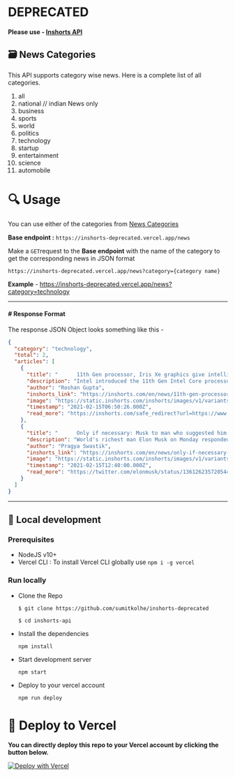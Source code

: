 # DEPRECATED

#### Please use - [Inshorts API](https://github.com/sumitkolhe/inshorts-api) 


## :card_file_box: News Categories

This API supports category wise news. Here is a complete list of all categories.

1. all
2. national // indian News only
3. business
4. sports
5. world
6. politics
7. technology
8. startup
9. entertainment
10. science
11. automobile

# :mag: Usage

You can use either of the categories from [News Categories](#card_file_box-news-categories)

**Base endpoint :** `https://inshorts-deprecated.vercel.app/news`

Make a `GET`request to the **Base endpoint** with the name of the category to get the corresponding news in JSON format

```
https://inshorts-deprecated.vercel.app/news?category={category name}
```

**Example** - https://inshorts-deprecated.vercel.app/news?category=technology


---

#### # Response Format

The response JSON Object looks something like this -

```JSON
{
  "category": "technology",
  "total": 2,
  "articles": [
    {
      "title": "      11th Gen processor, Iris Xe graphics give intelligent performance: Intel    ",
      "description": "Intel introduced the 11th Gen Intel Core processor with Intel Iris Xe graphics which aims to deliver intelligent performance that revolutionizes creative workflows, enabling amazing new photo and video editing capabilities at incredible speeds. With up to 2.7x faster content creation, it strives to make creating content and visuals more wonderful and helps you get things done wherever you are.",
      "author": "Roshan Gupta",
      "inshorts_link": "https://inshorts.com/en/news/11th-gen-processor-iris-xe-graphics-give-intelligent-performance-intel-1613371826082",
      "image": "https://static.inshorts.com/inshorts/images/v1/variants/jpg/m/2021/02_feb/15_mon/img_1613364654995_213.jpg?",
      "timestamp": "2021-02-15T06:50:26.000Z",
      "read_more": "https://inshorts.com/safe_redirect?url=https://www.amazon.in/stores/page/2F859F93-DB64-404A-9838-33E2CEBDF376?ingress=3&visitId=04ddd782-946b-4d1f-8215-96455f13a693&channel=km2021q1Considerationdisplay&inshorts_open_externally=true "
    },
    {
      "title": "      Only if necessary: Musk to man who suggested him to develop 'ElonCoin'    ",
      "description": "World's richest man Elon Musk on Monday responded to a man who suggested him to develop a new cryptocurrency called 'ElonCoin'. Develop a new ElonCoin, offer them to the existing non-major Dogecoin holders to void their wallet, the man had tweeted. Allocate your time and support to make the ElonCoin the currency of the Earth, the man tweeted to Musk.",
      "author": "Pragya Swastik",
      "inshorts_link": "https://inshorts.com/en/news/only-if-necessary-musk-to-man-who-suggested-him-to-develop-eloncoin-1613392800342",
      "image": "https://static.inshorts.com/inshorts/images/v1/variants/jpg/m/2021/02_feb/15_mon/img_1613390973651_68.jpg?",
      "timestamp": "2021-02-15T12:40:00.000Z",
      "read_more": "https://twitter.com/elonmusk/status/1361262357205442562?s=20&utm_campaign=fullarticle&utm_medium=referral&utm_source=inshorts "
    }
  ]
}
```

---

## :construction_worker: Local development

### Prerequisites

- NodeJS v10+
- Vercel CLI : To install Vercel CLI globally use `npm i -g vercel`

### Run locally

- Clone the Repo

  ```
  $ git clone https://github.com/sumitkolhe/inshorts-deprecated

  $ cd inshorts-api
  ```

- Install the dependencies

  ```
  npm install
  ```

- Start development server

  ```
  npm start
  ```

- Deploy to your vercel account

  ```
  npm run deploy
  ```

# :rocket: Deploy to Vercel

**You can directly deploy this repo to your Vercel account by clicking the button below.**
<br>

[![Deploy with Vercel](https://vercel.com/button)](https://vercel.com/import/project?template=https://github.com/sumitkolhe/inshorts-deprecated)
